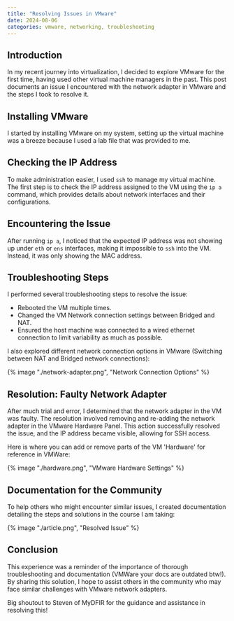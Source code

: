 ```yaml
---
title: "Resolving Issues in VMware"
date: 2024-08-06
categories: vmware, networking, troubleshooting
---
```


## Introduction

In my recent journey into virtualization, I decided to explore VMware for the first time, having used other virtual machine managers in the past. This post documents an issue I encountered with the network adapter in VMware and the steps I took to resolve it.

## Installing VMware

I started by installing VMware on my system, setting up the virtual machine was a breeze because I used a lab file that was provided to me.

## Checking the IP Address

To make administration easier, I used `ssh` to manage my virtual machine. The first step is to check the IP address assigned to the VM using the `ip a` command, which provides details about network interfaces and their configurations.

## Encountering the Issue

After running `ip a`, I noticed that the expected IP address was not showing up under `eth` or `ens` interfaces, making it impossible to `ssh` into the VM. Instead, it was only showing the MAC address.

## Troubleshooting Steps

I performed several troubleshooting steps to resolve the issue:
- Rebooted the VM multiple times.
- Changed the VM Network connection settings between Bridged and NAT.
- Ensured the host machine was connected to a wired ethernet connection to limit variability as much as possible.

I also explored different network connection options in VMware (Switching between NAT and Bridged network connections):

{% image "./network-adapter.png", "Network Connection Options" %}

## Resolution: Faulty Network Adapter

After much trial and error, I determined that the network adapter in the VM was faulty. The resolution involved removing and re-adding the network adapter in the VMware Hardware Panel. This action successfully resolved the issue, and the IP address became visible, allowing for SSH access.

Here is where you can add or remove parts of the VM 'Hardware' for reference in VMWare:

{% image "./hardware.png", "VMware Hardware Settings" %}

## Documentation for the Community

To help others who might encounter similar issues, I created documentation detailing the steps and solutions in the course I am taking:

{% image "./article.png", "Resolved Issue" %}

## Conclusion

This experience was a reminder of the importance of thorough troubleshooting and documentation (VMWare your docs are outdated btw!). By sharing this solution, I hope to assist others in the community who may face similar challenges with VMware network adapters.

Big shoutout to Steven of MyDFIR for the guidance and assistance in resolving this!